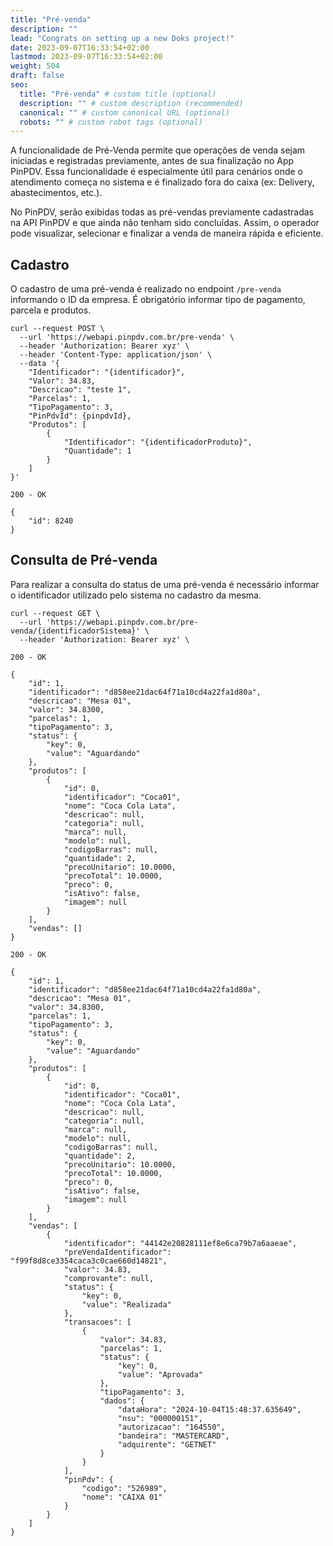 ```yaml
---
title: "Pré-venda"
description: ""
lead: "Congrats on setting up a new Doks project!"
date: 2023-09-07T16:33:54+02:00
lastmod: 2023-09-07T16:33:54+02:00
weight: 504
draft: false
seo:
  title: "Pré-venda" # custom title (optional)
  description: "" # custom description (recommended)
  canonical: "" # custom canonical URL (optional)
  robots: "" # custom robot tags (optional)
---
```

A funcionalidade de Pré-Venda permite que operações de venda sejam iniciadas e registradas previamente, antes de sua finalização no App PinPDV. Essa funcionalidade é especialmente útil para cenários onde o atendimento começa no sistema e é finalizado fora do caixa (ex: Delivery, abastecimentos, etc.).

No PinPDV, serão exibidas todas as pré-vendas previamente cadastradas na API PinPDV e que ainda não tenham sido concluídas. Assim, o operador pode visualizar, selecionar e finalizar a venda de maneira rápida e eficiente.

## Cadastro

O cadastro de uma pré-venda é realizado no endpoint `/pre-venda` informando o ID da empresa. É obrigatório informar tipo de pagamento, parcela e produtos.

```bash{title="Cadastro de Pré-venda"}
curl --request POST \
  --url 'https://webapi.pinpdv.com.br/pre-venda' \
  --header 'Authorization: Bearer xyz' \
  --header 'Content-Type: application/json' \
  --data '{
    "Identificador": "{identificador}",
    "Valor": 34.83,
    "Descricao": "teste 1",
    "Parcelas": 1,
    "TipoPagamento": 3,
    "PinPdvId": {pinpdvId},
    "Produtos": [
        {
            "Identificador": "{identificadorProduto}",
            "Quantidade": 1
        }
    ]
}'
```

```txt{title="Resposta"}
200 - OK

{
	"id": 8240
}
```

## Consulta de Pré-venda

Para realizar a consulta do status de uma pré-venda é necessário informar o identificador utilizado pelo sistema no cadastro da mesma.

```bash{title="Consulta de Pré-venda"}
curl --request GET \
  --url 'https://webapi.pinpdv.com.br/pre-venda/{identificadorSistema}' \
  --header 'Authorization: Bearer xyz' \
```

```txt{title="Exemplo de Resposta - Status Aguardando"}
200 - OK

{
	"id": 1,
	"identificador": "d858ee21dac64f71a10cd4a22fa1d80a",
	"descricao": "Mesa 01",
	"valor": 34.8300,
	"parcelas": 1,
	"tipoPagamento": 3,
	"status": {
		"key": 0,
		"value": "Aguardando"
	},
	"produtos": [
		{
			"id": 0,
			"identificador": "Coca01",
			"nome": "Coca Cola Lata",
			"descricao": null,
			"categoria": null,
			"marca": null,
			"modelo": null,
			"codigoBarras": null,
			"quantidade": 2,
			"precoUnitario": 10.0000,
			"precoTotal": 10.0000,
			"preco": 0,
			"isAtivo": false,
			"imagem": null
		}
	],
	"vendas": []
}
```

```txt{title="Exemplo de Resposta - Status Concluída"}
200 - OK

{
	"id": 1,
	"identificador": "d858ee21dac64f71a10cd4a22fa1d80a",
	"descricao": "Mesa 01",
	"valor": 34.8300,
	"parcelas": 1,
	"tipoPagamento": 3,
	"status": {
		"key": 0,
		"value": "Aguardando"
	},
	"produtos": [
		{
			"id": 0,
			"identificador": "Coca01",
			"nome": "Coca Cola Lata",
			"descricao": null,
			"categoria": null,
			"marca": null,
			"modelo": null,
			"codigoBarras": null,
			"quantidade": 2,
			"precoUnitario": 10.0000,
			"precoTotal": 10.0000,
			"preco": 0,
			"isAtivo": false,
			"imagem": null
		}
	],
	"vendas": [
		{
			"identificador": "44142e20828111ef8e6ca79b7a6aaeae",
			"preVendaIdentificador": "f99f8d8ce3354caca3c0cae660d14821",
			"valor": 34.83,
			"comprovante": null,
			"status": {
				"key": 0,
				"value": "Realizada"
			},
			"transacoes": [
				{
					"valor": 34.83,
					"parcelas": 1,
					"status": {
						"key": 0,
						"value": "Aprovada"
					},
					"tipoPagamento": 3,
					"dados": {
						"dataHora": "2024-10-04T15:48:37.635649",
						"nsu": "000000151",
						"autorizacao": "164550",
						"bandeira": "MASTERCARD",
						"adquirente": "GETNET"
					}
				}
			],
			"pinPdv": {
				"codigo": "526989",
				"nome": "CAIXA 01"
			}
		}
	]
}
```
